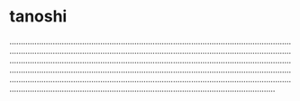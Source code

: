 # tanoshi
.................................................................................................................................................................................................................................................................................................................................................................................................................................................................................................................................................................................................................................................................................................................................................................
